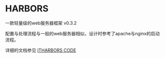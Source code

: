 HARBORS
=======

一款轻量级的web服务器框架 v0.3.2

配置与处理流程与一般的web服务器相似，设计时参考了apache与nginx的启动流程。

详细的文档参见 [ITHARBORS CODE](http://code.itharbors.com/)